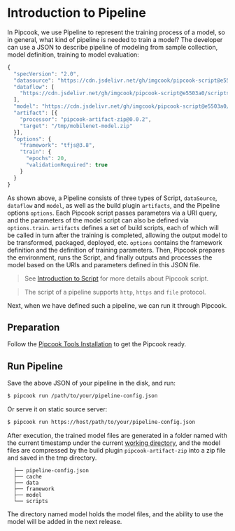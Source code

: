 # Introduction to Pipeline

In Pipcook, we use Pipeline to represent the training process of a model, so in general, what kind of pipeline is needed to train a model? The developer can use a JSON to describe pipeline of modeling from sample collection, model definition, training to model evaluation:

```js
{
  "specVersion": "2.0",
  "datasource": "https://cdn.jsdelivr.net/gh/imgcook/pipcook-script@e5503a0/scripts/image-classification-mobilenet/build/datasource.js?url=http://ai-sample.oss-cn-hangzhou.aliyuncs.com/image_classification/datasets/imageclass-test.zip",
  "dataflow": [
    "https://cdn.jsdelivr.net/gh/imgcook/pipcook-script@e5503a0/scripts/image-classification-mobilenet/build/dataflow.js?size=224&size=224"
  ],
  "model": "https://cdn.jsdelivr.net/gh/imgcook/pipcook-script@e5503a0/scripts/image-classification-mobilenet/build/model.js",
  "artifact": [{
    "processor": "pipcook-artifact-zip@0.0.2",
    "target": "/tmp/mobilenet-model.zip"
  }],
  "options": {
    "framework": "tfjs@3.8",
    "train": {
      "epochs": 20,
      "validationRequired": true
    }
  }
}
```

As shown above, a Pipeline consists of three types of Script, `dataSource`, `dataflow` and `model`, as well as the build plugin `artifacts`, and the Pipeline options `options`.
Each Pipcook script passes parameters via a URI query, and the parameters of the model script can also be defined via `options.train`.
`artifacts` defines a set of build scripts, each of which will be called in turn after the training is completed, allowing the output model to be transformed, packaged, deployed, etc.
`options` contains the framework definition and the definition of training parameters.
Then, Pipcook prepares the environment, runs the Script, and finally outputs and processes the model based on the URIs and parameters defined in this JSON file.

> See [Introduction to Script](./intro-to-script.md) for more details about Pipcook script.

> The script of a pipeline supports `http`, `https` and `file` protocol.

Next, when we have defined such a pipeline, we can run it through Pipcook.

## Preparation

Follow the [Pipcook Tools Installation](./pipcook-tools.md) to get the Pipcook ready.

## Run Pipeline

Save the above JSON of your pipeline in the disk, and run:

```sh
$ pipcook run /path/to/your/pipeline-config.json
```

Or serve it on static source server:

```sh
$ pipcook run https://host/path/to/your/pipeline-config.json
```

After execution, the trained model files are generated in a folder named with the current timestamp under the current [working directory](https://linux.die.net/man/3/cwd), and the model files are compressed by the build plugin `pipcook-artifact-zip` into a zip file and saved in the tmp directory.

```
  ├── pipeline-config.json
  ├── cache
  ├── data
  ├── framework
  ├── model
  └── scripts
```

The directory named model holds the model files, and the ability to use the model will be added in the next release.
